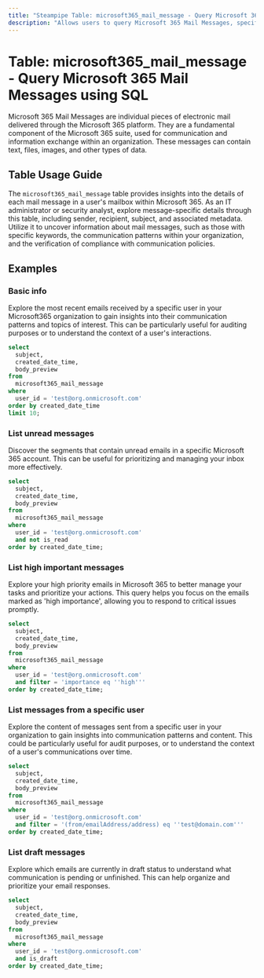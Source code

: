 ```yaml
---
title: "Steampipe Table: microsoft365_mail_message - Query Microsoft 365 Mail Messages using SQL"
description: "Allows users to query Microsoft 365 Mail Messages, specifically the details of each mail message in a user's mailbox, providing insights into email communication patterns and potential anomalies."
---
```


# Table: microsoft365_mail_message - Query Microsoft 365 Mail Messages using SQL

Microsoft 365 Mail Messages are individual pieces of electronic mail delivered through the Microsoft 365 platform. They are a fundamental component of the Microsoft 365 suite, used for communication and information exchange within an organization. These messages can contain text, files, images, and other types of data.

## Table Usage Guide

The `microsoft365_mail_message` table provides insights into the details of each mail message in a user's mailbox within Microsoft 365. As an IT administrator or security analyst, explore message-specific details through this table, including sender, recipient, subject, and associated metadata. Utilize it to uncover information about mail messages, such as those with specific keywords, the communication patterns within your organization, and the verification of compliance with communication policies.

## Examples

### Basic info
Explore the most recent emails received by a specific user in your Microsoft365 organization to gain insights into their communication patterns and topics of interest. This can be particularly useful for auditing purposes or to understand the context of a user's interactions.

```sql
select
  subject,
  created_date_time,
  body_preview
from
  microsoft365_mail_message
where
  user_id = 'test@org.onmicrosoft.com'
order by created_date_time
limit 10;
```

### List unread messages
Discover the segments that contain unread emails in a specific Microsoft 365 account. This can be useful for prioritizing and managing your inbox more effectively.

```sql
select
  subject,
  created_date_time,
  body_preview
from
  microsoft365_mail_message
where
  user_id = 'test@org.onmicrosoft.com'
  and not is_read
order by created_date_time;
```

### List high important messages
Explore your high priority emails in Microsoft 365 to better manage your tasks and prioritize your actions. This query helps you focus on the emails marked as 'high importance', allowing you to respond to critical issues promptly.

```sql
select
  subject,
  created_date_time,
  body_preview
from
  microsoft365_mail_message
where
  user_id = 'test@org.onmicrosoft.com'
  and filter = 'importance eq ''high'''
order by created_date_time;
```

### List messages from a specific user
Explore the content of messages sent from a specific user in your organization to gain insights into communication patterns and content. This could be particularly useful for audit purposes, or to understand the context of a user's communications over time.

```sql
select
  subject,
  created_date_time,
  body_preview
from
  microsoft365_mail_message
where
  user_id = 'test@org.onmicrosoft.com'
  and filter = '(from/emailAddress/address) eq ''test@domain.com'''
order by created_date_time;
```

### List draft messages
Explore which emails are currently in draft status to understand what communication is pending or unfinished. This can help organize and prioritize your email responses.

```sql
select
  subject,
  created_date_time,
  body_preview
from
  microsoft365_mail_message
where
  user_id = 'test@org.onmicrosoft.com'
  and is_draft
order by created_date_time;
```